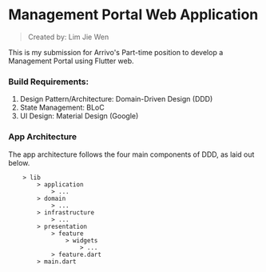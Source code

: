 # Management Portal Web Application
> Created by: Lim Jie Wen

This is my submission for Arrivo's Part-time position to develop a Management Portal using Flutter web.

### Build Requirements:
1. Design Pattern/Architecture: Domain-Driven Design (DDD)
2. State Management: BLoC
3. UI Design: Material Design (Google)

### App Architecture
The app architecture follows the four main components of DDD, as laid out below.

``` 
    > lib
        > application
            > ...
        > domain
            > ...
        > infrastructure
            > ...
        > presentation
            > feature
                > widgets
                    > ...
            > feature.dart
        > main.dart
```